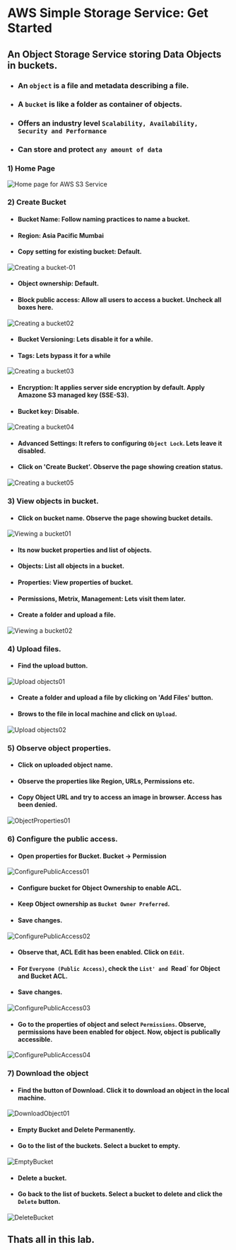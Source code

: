 # AWS Simple Storage Service: Get Started
## An Object Storage Service storing Data Objects in buckets.  
* ### An `object` is a file and metadata describing a file.  
* ### A `bucket` is like a folder as container of objects.
* ### Offers an industry level `Scalability, Availability, Security and Performance`
* ### Can store and protect `any amount of data`

### 1) Home Page
![Home page for AWS S3 Service](Images010/S3_010HomePage.jpg)

### 2) Create Bucket
* #### Bucket Name: Follow naming practices to name a bucket.
* #### Region: Asia Pacific Mumbai
* #### Copy setting for existing bucket: Default.

![Creating a bucket-01](Images010/S3_020_010BucketCreation.jpg)

* #### Object ownership: Default.
* #### Block public access: Allow all users to access a bucket.  Uncheck all boxes here.
![Creating a bucket02](Images010/S3_020_020BucketCreation.jpg)

* #### Bucket Versioning: Lets disable it for a while.
* #### Tags: Lets bypass it for a while
![Creating a bucket03](Images010/S3_020_030BucketCreation.jpg)

* #### Encryption: It applies server side encryption by default.  Apply Amazone S3 managed key (SSE-S3).
* #### Bucket key: Disable.
![Creating a bucket04](Images010/S3_020_040BucketCreation.jpg)

* #### Advanced Settings: It refers to configuring `Object Lock`. Lets leave it disabled.

* #### Click on 'Create Bucket'. Observe the page showing creation status.
![Creating a bucket05](Images010/S3_020_050BucketCreation.jpg)

### 3) View objects in bucket.
* #### Click on bucket name. Observe the page showing bucket details.
![Viewing a bucket01](Images010/S3_030_020ViewBucket.jpg)

* #### Its now bucket properties and list of objects.
* #### Objects: List all objects in a bucket.
* #### Properties: View properties of bucket.
* #### Permissions, Metrix, Management: Lets visit them later.
* #### Create a folder and upload a file.
![Viewing a bucket02](Images010/S3_030_020ViewBucket.jpg)

### 4) Upload files.
* #### Find the upload button.
![Upload objects01](Images010/S3_040_010UploadObjects.jpg)

* #### Create a folder and upload a file by clicking on 'Add Files' button.
* #### Brows to the file in local machine and click on `Upload`.
![Upload objects02](Images010/S3_040_020UploadObjects.jpg)

### 5) Observe object properties.
* #### Click on uploaded object name.
* #### Observe the properties like Region, URLs, Permissions etc.
* #### Copy Object URL and try to access an image in browser. Access has been denied.
![ObjectProperties01](Images010/S3_050_010ObjectProperties.jpg)

### 6) Configure the public access.
* #### Open properties for Bucket. Bucket -> Permission
![ConfigurePublicAccess01](Images010/S3_060_010PublicAccess.jpg)
* #### Configure bucket for Object Ownership to enable ACL.
* #### Keep Object ownership as `Bucket Owner Preferred`.
* #### Save changes.
![ConfigurePublicAccess02](Images010/S3_060_020PublicAccess.jpg)

* #### Observe that, ACL Edit has been enabled.  Click on `Edit`.
* #### For `Everyone (Public Access)`, check the `List' and `Read` for Object and Bucket ACL.
* #### Save changes.
![ConfigurePublicAccess03](Images010/S3_060_030PublicAccess.jpg)
* #### Go to the properties of object and select `Permissions`. Observe, permissions have been enabled for object.  Now, object is publically accessible.
![ConfigurePublicAccess04](Images010/S3_060_040PublicAccess.jpg)

### 7) Download the object
* #### Find the button of Download.  Click it to download an object in the local machine.
![DownloadObject01](Images010/S3_070_010Download-EmptyBucket.jpg)
* #### Empty Bucket and Delete Permanently.
* #### Go to the list of the buckets.  Select a bucket to empty.
![EmptyBucket](Images010/S3_070_020Download-EmptyBucket.jpg)
* #### Delete a bucket.
* #### Go back to the list of buckets.  Select a bucket to delete and click the `Delete` button.
![DeleteBucket](Images010/S3_070_030Download-EmptyBucket.jpg)

## Thats all in this lab.









